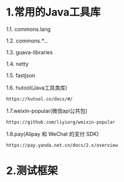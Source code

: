 # 1.常用的Java工具库

1.1. commons.lang

1.2. commons.\*...

1.3. guava-libraries

1.4. netty

1.5. fastjson

1.6. hutool\(Java工具类库\)

```
https://hutool.cn/docs/#/
```

1.7.weixin-popular\(微信api公共包\)

```
https://github.com/liyiorg/weixin-popular
```

1.8.pay\(Alipay 和 WeChat 的支付 SDK\)

```
https://pay.yanda.net.cn/docs/2.x/overview
```

# 2.测试框架



